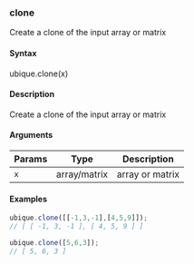 ### clone

Create a clone of the input array or matrix


#### Syntax

ubique.clone(x)


#### Description

Create a clone of the input array or matrix  



#### Arguments

|Params|Type|Description
|---------|----|-----------
|`x` | array/matrix | array or matrix


#### Examples

```js
ubique.clone([[-1,3,-1],[4,5,9]]);
// [ [ -1, 3, -1 ], [ 4, 5, 9 ] ]

ubique.clone([5,6,3]);
// [ 5, 6, 3 ]
```

